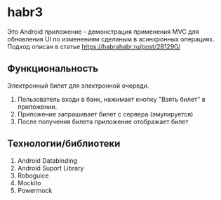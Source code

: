 # habr3

Это Android приложение - демонстрация применения MVC для обновления UI по изменениям
сделаным в асинхронных операциях. Подход описан в статье https://habrahabr.ru/post/281290/

## Функциональность

Электронный билет для электронной очереди.

1. Пользователь входи в банк, нажимает кнопку "Взять билет" в приложении.
2. Приложение запрашивает билет с сервера (эмулируется)
3. После получения билета приложение отображает билет

## Технологии/библиотеки

1. Android Databinding
2. Android Suport Library
3. Roboguice
4. Mockito
5. Powermock

